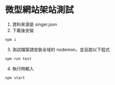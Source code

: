 # 微型網站架站測試

1. 資料來源是 singer.json
2. 下載後安裝

```bash
npm i
```

3. 測試檔案請安裝全域的 nodemon，並且跑以下程式

```bash
npm run test
```

4. 執行時輸入

```bash
npm start
```
